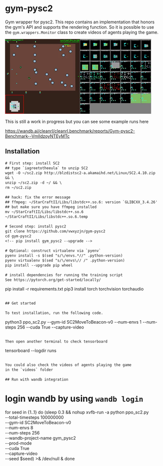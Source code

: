# gym-pysc2

Gym wrapper for pysc2. This repo contains an implementation that honors the gym's API and supports the rendering function. So it is possible to use the `gym.wrappers.Monitor` class to create videos of agents playing the game.

![](demo.gif)


This is still a work in progress but you can see some
example runs here

https://wandb.ai/cleanrl/cleanrl.benchmark/reports/Gym-pysc2-Benchmark--VmlldzoyNTEyMTc


## Installation

```
# First step: install SC2 
## type `iagreetotheeula` to unzip SC2
wget -O ~/sc2.zip http://blzdistsc2-a.akamaihd.net/Linux/SC2.4.10.zip && \
unzip ~/sc2.zip -d ~/ && \
rm ~/sc2.zip

## hack: fix the error message
## ffmpeg: ~/StarCraftII/Libs/libstdc++.so.6: version `GLIBCXX_3.4.26'
## but make sure you have ffmpeg installed
mv ~/StarCraftII/Libs/libstdc++.so.6 ~/StarCraftII/Libs/libstdc++.so.6.temp

# Second step: install pysc2 
git clone https://github.com/vwxyzjn/gym-pysc2
cd gym-pysc2
<!-- pip install gym_pysc2 --upgrade -->

# Optional: construct virtualenv via `pyenv`
pyenv install -s $(sed "s/\/envs.*//" .python-version)
pyenv virtualenv $(sed "s/\/envs\// /" .python-version)
pip install --upgrade pip wheel

# install dependencies for running the training script
See https://pytorch.org/get-started/locally/
```
pip install -r requirements.txt
pip3 install torch torchvision torchaudio
```

## Get started

To test installation, run the following code.

```
python3 ppo_sc2.py --gym-id SC2MoveToBeacon-v0 --num-envs 1 --num-steps 256 --cuda True --capture-video
```

Then open another terminal to check tensorboard

```
tensorboard --logdir runs
```

You could also check the videos of agents playing the game
in the `videos` folder

## Run with wandb integration

```
# login wandb by using `wandb login`
for seed in {1..1}
do
    (sleep 0.3 && nohup xvfb-run -a python ppo_sc2.py \
    --total-timesteps 100000000 \
    --gym-id SC2MoveToBeacon-v0 \
    --num-envs 8 \
    --num-steps 256 \
    --wandb-project-name gym_pysc2 \
    --prod-mode \
    --cuda True \
    --capture-video \
    --seed $seed) >& /dev/null &
done
```
